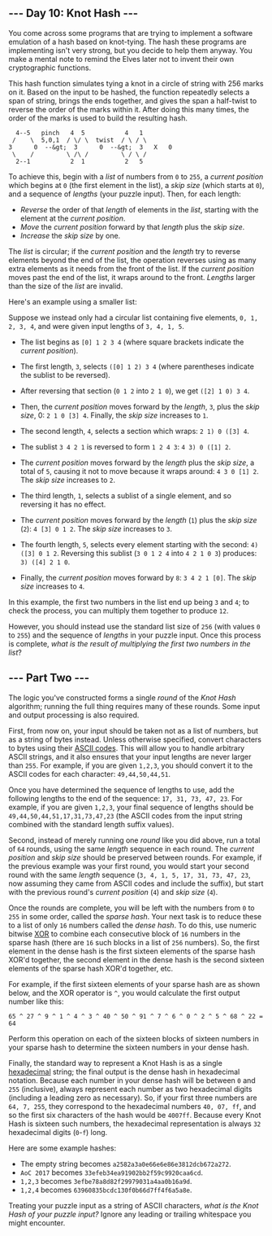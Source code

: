 ## --- Day 10: Knot Hash ---

You come across some programs that are trying to implement a software emulation of a hash based on knot-tying. The hash these programs are implementing isn't very strong, but you decide to help them anyway. You make a mental note to remind the Elves later not to <span title="NEW CRYPTOSYSTEM WHO DIS">invent their own cryptographic functions</span>.

This hash function simulates tying a knot in a circle of string with 256 marks on it. Based on the input to be hashed, the function repeatedly selects a span of string, brings the ends together, and gives the span a half-twist to reverse the order of the marks within it. After doing this many times, the order of the marks is used to build the resulting hash.

      4--5   pinch   4  5           4   1
     /    \  5,0,1  / \/ \  twist  / \ / \
    3      0  --&gt;  3      0  --&gt;  3   X   0
     \    /         \ /\ /         \ / \ /
      2--1           2  1           2   5

To achieve this, begin with a _list_ of numbers from `` 0 `` to `` 255 ``, a _current position_ which begins at `` 0 `` (the first element in the list), a _skip size_ (which starts at `` 0 ``), and a sequence of _lengths_ (your puzzle input). Then, for each length:

*   _Reverse_ the order of that _length_ of elements in the _list_, starting with the element at the _current position_.
*   _Move_ the _current position_ forward by that _length_ plus the _skip size_.
*   _Increase_ the _skip size_ by one.

The _list_ is circular; if the _current position_ and the _length_ try to reverse elements beyond the end of the list, the operation reverses using as many extra elements as it needs from the front of the list. If the _current position_ moves past the end of the list, it wraps around to the front. _Lengths_ larger than the size of the _list_ are invalid.

Here's an example using a smaller list:

Suppose we instead only had a circular list containing five elements, `` 0, 1, 2, 3, 4 ``, and were given input lengths of `` 3, 4, 1, 5 ``.

*   The list begins as `` [0] 1 2 3 4 `` (where square brackets indicate the _current position_).
*   The first length, `` 3 ``, selects `` ([0] 1 2) 3 4 `` (where parentheses indicate the sublist to be reversed).
*   After reversing that section (`` 0 1 2 `` into `` 2 1 0 ``), we get `` ([2] 1 0) 3 4 ``.
*   Then, the _current position_ moves forward by the _length_, `` 3 ``, plus the _skip size_, 0: `` 2 1 0 [3] 4 ``. Finally, the _skip size_ increases to `` 1 ``.

*   The second length, `` 4 ``, selects a section which wraps: `` 2 1) 0 ([3] 4 ``.
*   The sublist `` 3 4 2 1 `` is reversed to form `` 1 2 4 3 ``: `` 4 3) 0 ([1] 2 ``.
*   The _current position_ moves forward by the _length_ plus the _skip size_, a total of `` 5 ``, causing it not to move because it wraps around: `` 4 3 0 [1] 2 ``. The _skip size_ increases to `` 2 ``.

*   The third length, `` 1 ``, selects a sublist of a single element, and so reversing it has no effect.
*   The _current position_ moves forward by the _length_ (`` 1 ``) plus the _skip size_ (`` 2 ``): `` 4 [3] 0 1 2 ``. The _skip size_ increases to `` 3 ``.

*   The fourth length, `` 5 ``, selects every element starting with the second: `` 4) ([3] 0 1 2 ``. Reversing this sublist (`` 3 0 1 2 4 `` into `` 4 2 1 0 3 ``) produces: `` 3) ([4] 2 1 0 ``.
*   Finally, the _current position_ moves forward by `` 8 ``: `` 3 4 2 1 [0] ``. The _skip size_ increases to `` 4 ``.

In this example, the first two numbers in the list end up being `` 3 `` and `` 4 ``; to check the process, you can multiply them together to produce `` 12 ``.

However, you should instead use the standard list size of `` 256 `` (with values `` 0 `` to `` 255 ``) and the sequence of _lengths_ in your puzzle input. Once this process is complete, _what is the result of multiplying the first two numbers in the list_?

## --- Part Two ---

The logic you've constructed forms a single _round_ of the _Knot Hash_ algorithm; running the full thing requires many of these rounds. Some input and output processing is also required.

First, from now on, your input should be taken not as a list of numbers, but as a string of bytes instead. Unless otherwise specified, convert characters to bytes using their [ASCII codes](https://en.wikipedia.org/wiki/ASCII#Printable_characters). This will allow you to handle arbitrary ASCII strings, and it also ensures that your input lengths are never larger than `` 255 ``. For example, if you are given `` 1,2,3 ``, you should convert it to the ASCII codes for each character: `` 49,44,50,44,51 ``.

Once you have determined the sequence of lengths to use, add the following lengths to the end of the sequence: `` 17, 31, 73, 47, 23 ``. For example, if you are given `` 1,2,3 ``, your final sequence of lengths should be `` 49,44,50,44,51,17,31,73,47,23 `` (the ASCII codes from the input string combined with the standard length suffix values).

Second, instead of merely running one _round_ like you did above, run a total of `` 64 `` rounds, using the same _length_ sequence in each round. The _current position_ and _skip size_ should be preserved between rounds. For example, if the previous example was your first round, you would start your second round with the same _length_ sequence (`` 3, 4, 1, 5, 17, 31, 73, 47, 23 ``, now assuming they came from ASCII codes and include the suffix), but start with the previous round's _current position_ (`` 4 ``) and _skip size_ (`` 4 ``).

Once the rounds are complete, you will be left with the numbers from `` 0 `` to `` 255 `` in some order, called the _sparse hash_. Your next task is to reduce these to a list of only `` 16 `` numbers called the _dense hash_. To do this, use numeric bitwise [XOR](https://en.wikipedia.org/wiki/Bitwise_operation#XOR) to combine each consecutive block of `` 16 `` numbers in the sparse hash (there are `` 16 `` such blocks in a list of `` 256 `` numbers). So, the first element in the dense hash is the first sixteen elements of the sparse hash XOR'd together, the second element in the dense hash is the second sixteen elements of the sparse hash XOR'd together, etc.

For example, if the first sixteen elements of your sparse hash are as shown below, and the XOR operator is `` ^ ``, you would calculate the first output number like this:

    65 ^ 27 ^ 9 ^ 1 ^ 4 ^ 3 ^ 40 ^ 50 ^ 91 ^ 7 ^ 6 ^ 0 ^ 2 ^ 5 ^ 68 ^ 22 = 64

Perform this operation on each of the sixteen blocks of sixteen numbers in your sparse hash to determine the sixteen numbers in your dense hash.

Finally, the standard way to represent a Knot Hash is as a single [hexadecimal](https://en.wikipedia.org/wiki/Hexadecimal) string; the final output is the dense hash in hexadecimal notation. Because each number in your dense hash will be between `` 0 `` and `` 255 `` (inclusive), always represent each number as two hexadecimal digits (including a leading zero as necessary). So, if your first three numbers are `` 64, 7, 255 ``, they correspond to the hexadecimal numbers `` 40, 07, ff ``, and so the first six characters of the hash would be `` 4007ff ``. Because every Knot Hash is sixteen such numbers, the hexadecimal representation is always `` 32 `` hexadecimal digits (`` 0 ``-`` f ``) long.

Here are some example hashes:

*   The empty string becomes `` a2582a3a0e66e6e86e3812dcb672a272 ``.
*   `` AoC 2017 `` becomes `` 33efeb34ea91902bb2f59c9920caa6cd ``.
*   `` 1,2,3 `` becomes `` 3efbe78a8d82f29979031a4aa0b16a9d ``.
*   `` 1,2,4 `` becomes `` 63960835bcdc130f0b66d7ff4f6a5a8e ``.

Treating your puzzle input as a string of ASCII characters, _what is the Knot Hash of your puzzle input?_ Ignore any leading or trailing whitespace you might encounter.